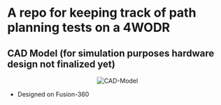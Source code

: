 # A repo for keeping track of path planning tests on a 4WODR

## CAD Model (for simulation purposes hardware design not finalized yet)

<div align="center">
  <img src="https://github.com/user-attachments/assets/9665e8e7-e29e-4002-96fb-ba597ee87805" alt="CAD-Model">
</div>

- Designed on Fusion-360

